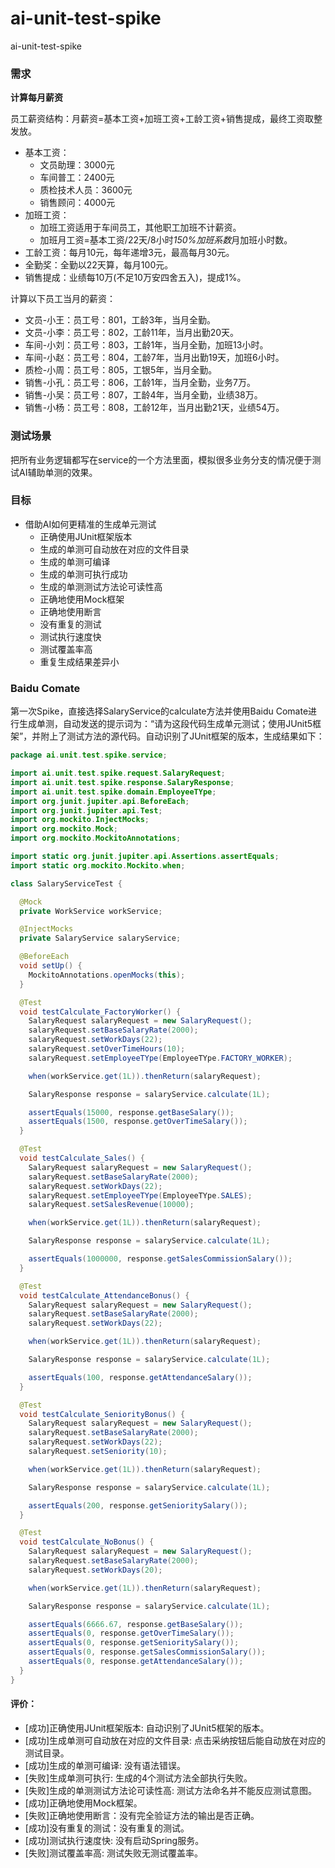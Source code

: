 # ai-unit-test-spike
ai-unit-test-spike

### 需求

**计算每月薪资**

员工薪资结构：月薪资=基本工资+加班工资+工龄工资+销售提成，最终工资取整发放。

* 基本工资：
  * 文员助理：3000元
  * 车间普工：2400元
  * 质检技术人员：3600元
  * 销售顾问：4000元
* 加班工资：
  * 加班工资适用于车间员工，其他职工加班不计薪资。
  * 加班月工资=基本工资/22天/8小时*150%加班系数*月加班小时数。
* 工龄工资：每月10元，每年递增3元，最高每月30元。
* 全勤奖：全勤以22天算，每月100元。
* 销售提成：业绩每10万(不足10万安四舍五入)，提成1%。

计算以下员工当月的薪资：

* 文员-小王：员工号：801，工龄3年，当月全勤。
* 文员-小李：员工号：802，工龄11年，当月出勤20天。
* 车间-小刘：员工号：803，工龄1年，当月全勤，加班13小时。
* 车间-小赵：员工号：804，工龄7年，当月出勤19天，加班6小时。
* 质检-小周：员工号：805，工银5年，当月全勤。
* 销售-小孔：员工号：806，工龄1年，当月全勤，业务7万。
* 销售-小吴：员工号：807，工龄4年，当月全勤，业绩38万。
* 销售-小杨：员工号：808，工龄12年，当月出勤21天，业绩54万。

### 测试场景

把所有业务逻辑都写在service的一个方法里面，模拟很多业务分支的情况便于测试AI辅助单测的效果。

### 目标

* 借助AI如何更精准的生成单元测试
  * 正确使用JUnit框架版本
  * 生成的单测可自动放在对应的文件目录
  * 生成的单测可编译 
  * 生成的单测可执行成功
  * 生成的单测测试方法论可读性高
  * 正确地使用Mock框架
  * 正确地使用断言
  * 没有重复的测试
  * 测试执行速度快
  * 测试覆盖率高
  * 重复生成结果差异小

### Baidu Comate

第一次Spike，直接选择SalaryService的calculate方法并使用Baidu Comate进行生成单测，自动发送的提示词为：“请为这段代码生成单元测试；使用JUnit5框架”，并附上了测试方法的源代码。自动识别了JUnit框架的版本，生成结果如下：

```java
package ai.unit.test.spike.service;

import ai.unit.test.spike.request.SalaryRequest;
import ai.unit.test.spike.response.SalaryResponse;
import ai.unit.test.spike.domain.EmployeeTYpe;
import org.junit.jupiter.api.BeforeEach;
import org.junit.jupiter.api.Test;
import org.mockito.InjectMocks;
import org.mockito.Mock;
import org.mockito.MockitoAnnotations;

import static org.junit.jupiter.api.Assertions.assertEquals;
import static org.mockito.Mockito.when;

class SalaryServiceTest {

  @Mock
  private WorkService workService;

  @InjectMocks
  private SalaryService salaryService;

  @BeforeEach
  void setUp() {
    MockitoAnnotations.openMocks(this);
  }

  @Test
  void testCalculate_FactoryWorker() {
    SalaryRequest salaryRequest = new SalaryRequest();
    salaryRequest.setBaseSalaryRate(2000);
    salaryRequest.setWorkDays(22);
    salaryRequest.setOverTimeHours(10);
    salaryRequest.setEmployeeTYpe(EmployeeTYpe.FACTORY_WORKER);

    when(workService.get(1L)).thenReturn(salaryRequest);

    SalaryResponse response = salaryService.calculate(1L);

    assertEquals(15000, response.getBaseSalary());
    assertEquals(1500, response.getOverTimeSalary());
  }

  @Test
  void testCalculate_Sales() {
    SalaryRequest salaryRequest = new SalaryRequest();
    salaryRequest.setBaseSalaryRate(2000);
    salaryRequest.setWorkDays(22);
    salaryRequest.setEmployeeTYpe(EmployeeTYpe.SALES);
    salaryRequest.setSalesRevenue(10000);

    when(workService.get(1L)).thenReturn(salaryRequest);

    SalaryResponse response = salaryService.calculate(1L);

    assertEquals(1000000, response.getSalesCommissionSalary());
  }

  @Test
  void testCalculate_AttendanceBonus() {
    SalaryRequest salaryRequest = new SalaryRequest();
    salaryRequest.setBaseSalaryRate(2000);
    salaryRequest.setWorkDays(22);

    when(workService.get(1L)).thenReturn(salaryRequest);

    SalaryResponse response = salaryService.calculate(1L);

    assertEquals(100, response.getAttendanceSalary());
  }

  @Test
  void testCalculate_SeniorityBonus() {
    SalaryRequest salaryRequest = new SalaryRequest();
    salaryRequest.setBaseSalaryRate(2000);
    salaryRequest.setWorkDays(22);
    salaryRequest.setSeniority(10);

    when(workService.get(1L)).thenReturn(salaryRequest);

    SalaryResponse response = salaryService.calculate(1L);

    assertEquals(200, response.getSenioritySalary());
  }

  @Test
  void testCalculate_NoBonus() {
    SalaryRequest salaryRequest = new SalaryRequest();
    salaryRequest.setBaseSalaryRate(2000);
    salaryRequest.setWorkDays(20);

    when(workService.get(1L)).thenReturn(salaryRequest);

    SalaryResponse response = salaryService.calculate(1L);

    assertEquals(6666.67, response.getBaseSalary());
    assertEquals(0, response.getOverTimeSalary());
    assertEquals(0, response.getSenioritySalary());
    assertEquals(0, response.getSalesCommissionSalary());
    assertEquals(0, response.getAttendanceSalary());
  }
}
```
#### 评价：

* [成功]正确使用JUnit框架版本: 自动识别了JUnit5框架的版本。
* [成功]生成单测可自动放在对应的文件目录: 点击采纳按钮后能自动放在对应的测试目录。
* [成功]生成的单测可编译: 没有语法错误。
* [失败]生成单测可执行: 生成的4个测试方法全部执行失败。
* [失败]生成的单测测试方法论可读性高: 测试方法命名并不能反应测试意图。
* [成功]正确地使用Mock框架。
* [失败]正确地使用断言：没有完全验证方法的输出是否正确。
* [成功]没有重复的测试：没有重复的测试。
* [成功]测试执行速度快: 没有启动Spring服务。
* [失败]测试覆盖率高: 测试失败无测试覆盖率。
